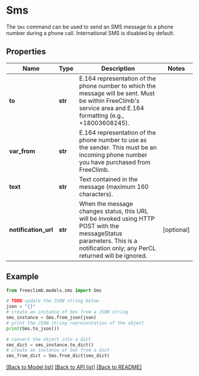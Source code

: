 # Sms

The `Sms` command can be used to send an SMS message to a phone number during a phone call. International SMS is disabled by default.

## Properties

Name | Type | Description | Notes
------------ | ------------- | ------------- | -------------
**to** | **str** | E.164 representation of the phone number to which the message will be sent. Must be within FreeClimb&#39;s service area and E.164 formatting (e.g., +18003608245). | 
**var_from** | **str** | E.164 representation of the phone number to use as the sender. This must be an incoming phone number you have purchased from FreeClimb. | 
**text** | **str** | Text contained in the message (maximum 160 characters). | 
**notification_url** | **str** | When the message changes status, this URL will be invoked using HTTP POST with the messageStatus parameters. This is a notification only; any PerCL returned will be ignored. | [optional] 

## Example

```python
from freeclimb.models.sms import Sms

# TODO update the JSON string below
json = "{}"
# create an instance of Sms from a JSON string
sms_instance = Sms.from_json(json)
# print the JSON string representation of the object
print(Sms.to_json())

# convert the object into a dict
sms_dict = sms_instance.to_dict()
# create an instance of Sms from a dict
sms_from_dict = Sms.from_dict(sms_dict)
```
[[Back to Model list]](../README.md#documentation-for-models) [[Back to API list]](../README.md#documentation-for-api-endpoints) [[Back to README]](../README.md)


